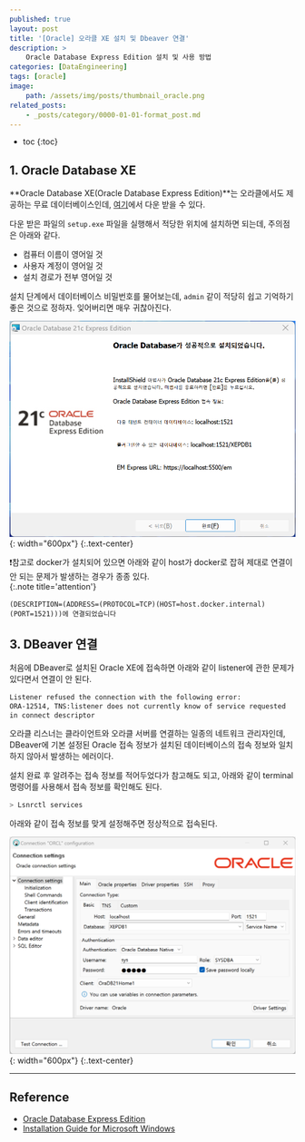```yaml
---
published: true
layout: post
title: '[Oracle] 오라클 XE 설치 및 Dbeaver 연결'
description: >
    Oracle Database Express Edition 설치 및 사용 방법
categories: [DataEngineering]
tags: [oracle]
image:
    path: /assets/img/posts/thumbnail_oracle.png
related_posts:
    - _posts/category/0000-01-01-format_post.md
---
```

* toc
{:toc}

## 1. Oracle Database XE

**Oracle Database XE(Oracle Database Express Edition)**는 오라클에서도 제공하는 무료 데이터베이스인데, [여기](https://www.oracle.com/kr/database/technologies/xe-downloads.html)에서 다운 받을 수 있다.  

다운 받은 파일의 `setup.exe` 파일을 실행해서 적당한 위치에 설치하면 되는데, 주의점은 아래와 같다.  

- 컴퓨터 이름이 영어일 것
- 사용자 계정이 영어일 것
- 설치 경로가 전부 영어일 것

설치 단계에서 데이터베이스 비밀번호를 물어보는데, `admin` 같이 적당히 쉽고 기억하기 좋은 것으로 정하자. 잊어버리면 매우 귀찮아진다.  

![oracle_xe_install](/assets/img/posts/oracle_xe_install.png){: width="600px"}
{:.text-center}

❗참고로 docker가 설치되어 있으면 아래와 같이 host가 docker로 잡혀 제대로 연결이 안 되는 문제가 발생하는 경우가 종종 있다.  
{:.note title='attention'}

```
(DESCRIPTION=(ADDRESS=(PROTOCOL=TCP)(HOST=host.docker.internal)(PORT=1521)))에 연결되었습니다
```

## 3. DBeaver 연결

처음에 DBeaver로 설치된 Oracle XE에 접속하면 아래와 같이 listener에 관한 문제가 있다면서 연결이 안 된다.  

```
Listener refused the connection with the following error:
ORA-12514, TNS:listener does not currently know of service requested in connect descriptor
```

오라클 리스너는 클라이언트와 오라클 서버를 연결하는 일종의 네트워크 관리자인데, DBeaver에 기본 설정된 Oracle 접속 정보가 설치된 데이터베이스의 접속 정보와 일치하지 않아서 발생하는 에러이다.  

설치 완료 후 알려주는 접속 정보를 적어두었다가 참고해도 되고, 아래와 같이 terminal 명령어를 사용해서 접속 정보를 확인해도 된다.  

```powershell
> Lsnrctl services
```

아래와 같이 접속 정보를 맞게 설정해주면 정상적으로 접속된다.  

![oracle_xe_dbeaver](/assets/img/posts/oracle_xe_dbeaver.png){: width="600px"}
{:.text-center}

---
## Reference
- [Oracle Database Express Edition](https://www.oracle.com/kr/database/technologies/appdev/xe.html)
- [Installation Guide for Microsoft Windows](https://docs.oracle.com/en/database/oracle/oracle-database/21/xeinw/index.html)